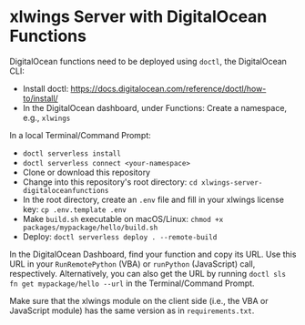 # xlwings Server with DigitalOcean Functions

DigitalOcean functions need to be deployed using `doctl`, the DigitalOcean CLI:

* Install doctl: https://docs.digitalocean.com/reference/doctl/how-to/install/
* In the DigitalOcean dashboard, under Functions: Create a namespace, e.g., `xlwings`

In a local Terminal/Command Prompt:
* `doctl serverless install`
* `doctl serverless connect <your-namespace>`
* Clone or download this repository
* Change into this repository's root directory: `cd xlwings-server-digitaloceanfunctions`
* In the root directory, create an `.env` file and fill in your xlwings license key: `cp .env.template .env`
* Make `build.sh` executable on macOS/Linux: `chmod +x packages/mypackage/hello/build.sh`
* Deploy: `doctl serverless deploy . --remote-build`


In the DigitalOcean Dashboard, find your function and copy its URL. Use this URL in your `RunRemotePython` (VBA) or `runPython` (JavaScript) call, respectively. Alternatively, you can also get the URL by running `doctl sls fn get mypackage/hello --url` in the Terminal/Command Prompt.

Make sure that the xlwings module on the client side (i.e., the VBA or JavaScript module) has the same version as in `requirements.txt`.
